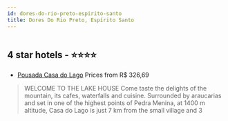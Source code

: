```yaml
---
id: dores-do-rio-preto-espirito-santo
title: Dores Do Rio Preto, Espírito Santo
---
```


<center><img src="http://media.omnibees.com/Images/10038/Property/493619.jpg" alt="" /></center>


##  4 star hotels - ⭐️⭐️⭐️⭐️

-    [Pousada Casa do Lago](https://us.hurb.com/hotels/dores-do-rio-preto/pousada-casa-do-lago-OMN-10038?cmp=18055) Prices from R$ 326,69
   > WELCOME TO THE LAKE HOUSECome taste the delights of the mountain, its cafes, waterfalls and cuisine.Surrounded by araucarias and set in one of the highest points of Pedra Menina, at 1400 m altitude, Casa do Lago is just 7 km from the small village and 3
